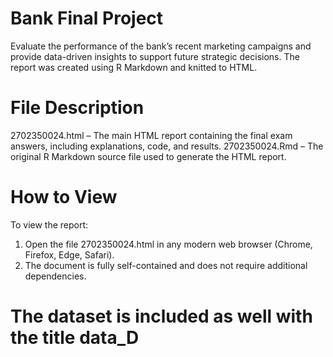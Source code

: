# Bank Final Project
Evaluate the performance of the bank’s recent marketing campaigns and provide data-driven insights to support future strategic decisions. The report was created using R Markdown and knitted to HTML.

# File Description
2702350024.html – The main HTML report containing the final exam answers, including explanations, code, and results.
2702350024.Rmd – The original R Markdown source file used to generate the HTML report.

# How to View
To view the report:
1. Open the file 2702350024.html in any modern web browser (Chrome, Firefox, Edge, Safari).
2. The document is fully self-contained and does not require additional dependencies.

# The dataset is included as well with the title data_D
